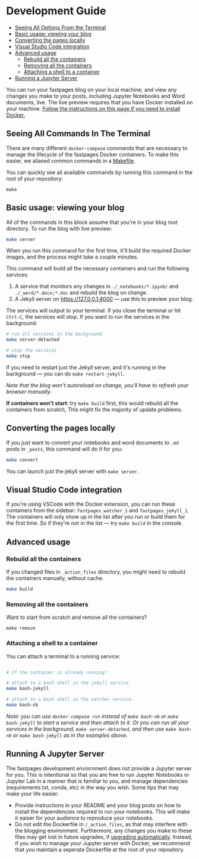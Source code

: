 # Development Guide
  - [Seeing All Options From the Terminal](#seeing-all-commands-in-the-terminal)
  - [Basic usage: viewing your blog](#basic-usage-viewing-your-blog)
  - [Converting the pages locally](#converting-the-pages-locally)
  - [Visual Studio Code integration](#visual-studio-code-integration)
  - [Advanced usage](#advanced-usage)
    - [Rebuild all the containers](#rebuild-all-the-containers)
    - [Removing all the containers](#removing-all-the-containers)
    - [Attaching a shell to a container](#attaching-a-shell-to-a-container)
  - [Running a Jupyter Server](#running-a-jupyter-server)

You can run your fastpages blog on your local machine, and view any changes you make to your posts, including Jupyter Notebooks and Word documents, live.
The live preview requires that you have Docker installed on your machine. [Follow the instructions on this page if you need to install Docker.](https://www.docker.com/products/docker-desktop)

## Seeing All Commands In The Terminal

There are many different `docker-compose` commands that are necessary to manage the lifecycle of the fastpages Docker containers.  To make this easier, we aliased common commands in a [Makefile](https://www.gnu.org/software/make/manual/html_node/Introduction.html).  

You can quickly see all available commands by running this command in the root of your repository:

`make`

## Basic usage: viewing your blog

All of the commands in this block assume that you're in your blog root directory.
To run the blog with live preview:

```bash
make server
```

When you run this command for the first time, it'll build the required Docker images, and the process might take a couple minutes.

This command will build all the necessary containers and run the following services:
1. A service that monitors any changes in `./_notebooks/*.ipynb/` and `./_word/*.docx;*.doc` and rebuild the blog on change.
2. A Jekyll server on https://127.0.0.1:4000 — use this to preview your blog.

The services will output to your terminal. If you close the terminal or hit `Ctrl-C`, the services will stop.
If you want to run the services in the background:

```bash
# run all services in the background
make server-detached

# stop the services
make stop
```

If you need to restart just the Jekyll server, and it's running in the background — you can do `make restart-jekyll`.

_Note that the blog won't autoreload on change, you'll have to refresh your browser manually._

**If containers won't start**: try `make build` first, this would rebuild all the containers from scratch, This might fix the majority of update problems.

## Converting the pages locally

If you just want to convert your notebooks and word documents to `.md` posts in `_posts`, this command will do it for you:

```bash
make convert
```

You can launch just the jekyll server with `make server`.

## Visual Studio Code integration

If you're using VSCode with the Docker extension, you can run these containers from the sidebar: `fastpages_watcher_1` and `fastpages_jekyll_1`.
The containers will only show up in the list after you run or build them for the first time. So if they're not in the list — try `make build` in the console.

## Advanced usage

### Rebuild all the containers
If you changed files in `_action_files` directory, you might need to rebuild the containers manually, without cache.

```bash
make build
```

### Removing all the containers
Want to start from scratch and remove all the containers?

```
make remove
```

### Attaching a shell to a container
You can attach a terminal to a running service:

```bash

# If the container is already running:

# attach to a bash shell in the jekyll service
make bash-jekyll

# attach to a bash shell in the watcher service.
make bash-nb
```

_Note: you can use `docker-compose run` instead of `make bash-nb` or `make bash-jekyll` to start a service and then attach to it.
Or you can run all your services in the background, `make server-detached`, and then use `make bash-nb` or `make bash-jekyll` as in the examples above._

## Running A Jupyter Server

The fastpages development enviornment does not provide a Jupyter server for you.  This is intentional so that you are free to run Jupyter Notebooks or Jupyter Lab in a manner that is familiar to you, and manage dependencies (requirements.txt, conda, etc) in the way you wish.  Some tips that may make your life easier:

- Provide instructions in your README and your blog posts on how to install the dependencies required to run your notebooks.  This will make it eaiser for your audience to reproduce your notebooks.
- Do not edit the Dockerfile in `/_action_files`, as that may interfere with the blogging environment.  Furthermore, any changes you make to these files may get lost in future upgrades, if [upgrading automatically](UGPRADE.md).  Instead, if you wish to manage your Jupyter server with Docker, we recommend that you maintain a seperate Dockerfile at the root of your repository.
